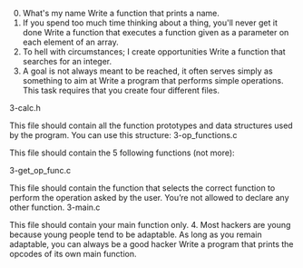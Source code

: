 0. What's my name 
Write a function that prints a name.
1. If you spend too much time thinking about a thing, you'll never get it done
Write a function that executes a function given as a parameter on each element of an array.
2. To hell with circumstances; I create opportunities 
Write a function that searches for an integer.
3. A goal is not always meant to be reached, it often serves simply as something to aim at
Write a program that performs simple operations.
This task requires that you create four different files.

3-calc.h

This file should contain all the function prototypes and data structures used by the program. You can use this structure:
3-op_functions.c

This file should contain the 5 following functions (not more):
								
3-get_op_func.c

This file should contain the function that selects the correct function to perform the operation asked by the user. You’re not allowed to declare any other function.
3-main.c

This file should contain your main function only.
4. Most hackers are young because young people tend to be adaptable. As long as you remain adaptable, you can always be a good hacker 
Write a program that prints the opcodes of its own main function.
